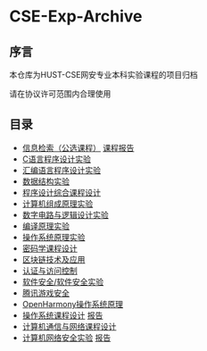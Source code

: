 # CSE-Exp-Archive

## 序言

本仓库为HUST-CSE网安专业本科实验课程的项目归档

请在协议许可范围内合理使用

## 目录

- [信息检索（公选课程）](../../../search-recommend) [课程报告](./information_retrieval)
- [C语言程序设计实验](./c_experiment)
- [汇编语言程序设计实验](./c_experiment)
- [数据结构实验](./data_structures)
- [程序设计综合课程设计](./program_design)
- [计算机组成原理实验](./computer_organization)
- [数字电路与逻辑设计实验](./digital_logic_circuit)
- [编译原理实验](./compilers_principles)
- [操作系统原理实验](./operating_system)
- [密码学课程设计](./crypto_practicum)
- [区块链技术及应用](./block_chain)
- [认证与访问控制](./access_control)
- [软件安全/软件安全实验](./software_security)
- [腾讯游戏安全](../../../TencentGameClientOpenCourse)
- [OpenHarmony操作系统原理](./openharmony)
- [操作系统课程设计](../../../osDesign) [报告](./operating_system_design)
- [计算机通信与网络课程设计](./computer_network)
- [计算机网络安全实验](../../../ltVPN) [报告](./network_security)
